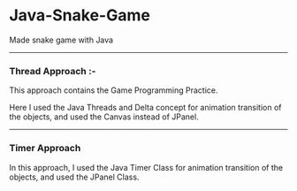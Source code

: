 # Java-Snake-Game
Made snake game with Java

___

### Thread Approach :-
  
This approach contains the Game Programming Practice.

Here I used the Java Threads and Delta concept for animation transition of the objects, and used the Canvas instead of JPanel.

___

### Timer Approach

In this approach, I used the Java Timer Class for animation transition of the objects, and used the JPanel Class.


